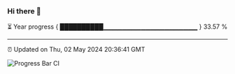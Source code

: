 ### Hi there 👋

⏳ Year progress { ██████████▁▁▁▁▁▁▁▁▁▁▁▁▁▁▁▁▁▁▁▁ } 33.57 %

---

⏰ Updated on Thu, 02 May 2024 20:36:41 GMT

![Progress Bar CI](https://github.com/IshwaranRudhara/GIT-ACTION/workflows/Progress%20Bar%20CI/badge.svg)
